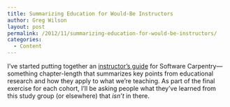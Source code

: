 ```yaml
---
title: Summarizing Education for Would-Be Instructors
author: Greg Wilson
layout: post
permalink: /2012/11/summarizing-education-for-would-be-instructors/
categories:
  - Content
---
```

I&#8217;ve started putting together an [instructor&#8217;s guide][1] for Software Carpentry—something chapter-length that summarizes key points from educational research and how they apply to what we&#8217;re teaching. As part of the final exercise for each cohort, I&#8217;ll be asking people what they&#8217;ve learned from this study group (or elsewhere) that *isn&#8217;t* in there.

 [1]: /instructors-guide/